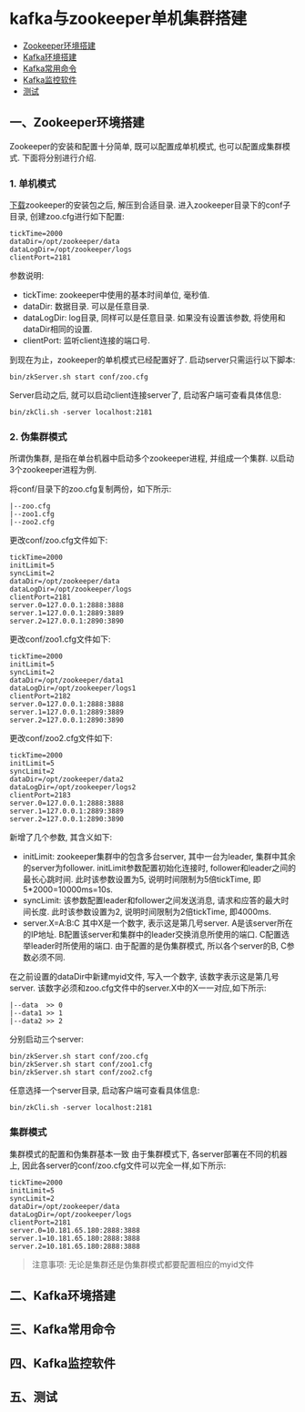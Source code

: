 # kafka与zookeeper单机集群搭建

* [Zookeeper环境搭建](#一zookeeper环境搭建)
* [Kafka环境搭建](#二Kafka环境搭建)
* [Kafka常用命令](#三Kafka常用命令)
* [Kafka监控软件](#四Kafka监控软件)
* [测试](#五测试)

## 一、Zookeeper环境搭建
Zookeeper的安装和配置十分简单, 既可以配置成单机模式, 也可以配置成集群模式. 下面将分别进行介绍.
### 1. 单机模式
[下载](#https://zookeeper.apache.org/releases.html)zookeeper的安装包之后, 解压到合适目录. 进入zookeeper目录下的conf子目录, 创建zoo.cfg进行如下配置:
```
tickTime=2000
dataDir=/opt/zookeeper/data
dataLogDir=/opt/zookeeper/logs
clientPort=2181
```
参数说明:
* tickTime: zookeeper中使用的基本时间单位, 毫秒值.
* dataDir: 数据目录. 可以是任意目录.
* dataLogDir: log目录, 同样可以是任意目录. 如果没有设置该参数, 将使用和dataDir相同的设置.
* clientPort: 监听client连接的端口号.

到现在为止，zookeeper的单机模式已经配置好了. 启动server只需运行以下脚本:
```
bin/zkServer.sh start conf/zoo.cfg
```

Server启动之后, 就可以启动client连接server了, 启动客户端可查看具体信息:
```
bin/zkCli.sh -server localhost:2181
```

### 2. 伪集群模式
所谓伪集群, 是指在单台机器中启动多个zookeeper进程, 并组成一个集群. 以启动3个zookeeper进程为例.

将conf/目录下的zoo.cfg复制两份，如下所示:
```
|--zoo.cfg
|--zoo1.cfg
|--zoo2.cfg
```
更改conf/zoo.cfg文件如下:
```
tickTime=2000
initLimit=5
syncLimit=2
dataDir=/opt/zookeeper/data
dataLogDir=/opt/zookeeper/logs
clientPort=2181
server.0=127.0.0.1:2888:3888
server.1=127.0.0.1:2889:3889
server.2=127.0.0.1:2890:3890
```
更改conf/zoo1.cfg文件如下:
```
tickTime=2000
initLimit=5
syncLimit=2
dataDir=/opt/zookeeper/data1
dataLogDir=/opt/zookeeper/logs1
clientPort=2182
server.0=127.0.0.1:2888:3888
server.1=127.0.0.1:2889:3889
server.2=127.0.0.1:2890:3890
```
更改conf/zoo2.cfg文件如下:
```
tickTime=2000
initLimit=5
syncLimit=2
dataDir=/opt/zookeeper/data2
dataLogDir=/opt/zookeeper/logs2
clientPort=2183
server.0=127.0.0.1:2888:3888
server.1=127.0.0.1:2889:3889
server.2=127.0.0.1:2890:3890
```
新增了几个参数, 其含义如下:
* initLimit:  zookeeper集群中的包含多台server, 其中一台为leader, 集群中其余的server为follower. initLimit参数配置初始化连接时, follower和leader之间的最长心跳时间. 此时该参数设置为5, 说明时间限制为5倍tickTime, 即5*2000=10000ms=10s.
* syncLimit:  该参数配置leader和follower之间发送消息, 请求和应答的最大时间长度. 此时该参数设置为2, 说明时间限制为2倍tickTime, 即4000ms.
* server.X=A:B:C 其中X是一个数字, 表示这是第几号server. A是该server所在的IP地址. B配置该server和集群中的leader交换消息所使用的端口. C配置选举leader时所使用的端口. 由于配置的是伪集群模式, 所以各个server的B, C参数必须不同.

在之前设置的dataDir中新建myid文件, 写入一个数字, 该数字表示这是第几号server. 该数字必须和zoo.cfg文件中的server.X中的X一一对应,如下所示:
```
|--data  >> 0
|--data1 >> 1
|--data2 >> 2
```
分别启动三个server:
```
bin/zkServer.sh start conf/zoo.cfg
bin/zkServer.sh start conf/zoo1.cfg
bin/zkServer.sh start conf/zoo2.cfg
```
任意选择一个server目录, 启动客户端可查看具体信息:
```
bin/zkCli.sh -server localhost:2181
```

### 集群模式
集群模式的配置和伪集群基本一致
由于集群模式下, 各server部署在不同的机器上, 因此各server的conf/zoo.cfg文件可以完全一样,如下所示:
```
tickTime=2000
initLimit=5
syncLimit=2
dataDir=/opt/zookeeper/data
dataLogDir=/opt/zookeeper/logs
clientPort=2181
server.0=10.181.65.180:2888:3888
server.1=10.181.65.180:2888:3888
server.2=10.181.65.180:2888:3888
```
> 注意事项: 无论是集群还是伪集群模式都要配置相应的myid文件

## 二、Kafka环境搭建
## 三、Kafka常用命令
## 四、Kafka监控软件
## 五、测试
